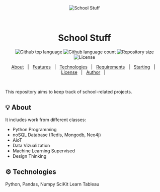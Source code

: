<div align="center" id="top"> 
  <img src="./.github/app.gif" alt="School Stuff" />

  &#xa0;

</div>

<h1 align="center">School Stuff</h1>

<p align="center">
  <img alt="Github top language" src="https://img.shields.io/github/languages/top/enaikey00/School-Stuff?color=56BEB8">

  <img alt="Github language count" src="https://img.shields.io/github/languages/count/enaikey00/School-Stuff?color=56BEB8">

  <img alt="Repository size" src="https://img.shields.io/github/repo-size/enaikey00/School-Stuff?color=56BEB8">

  <img alt="License" src="https://img.shields.io/github/license/enaikey00/School-Stuff?color=56BEB8">

  <!-- <img alt="Github issues" src="https://img.shields.io/github/issues/{{YOUR_GITHUB_USERNAME}}/School-Stuff?color=56BEB8" /> -->

  <!-- <img alt="Github forks" src="https://img.shields.io/github/forks/{{YOUR_GITHUB_USERNAME}}/School-Stuff?color=56BEB8" /> -->

  <!-- <img alt="Github stars" src="https://img.shields.io/github/stars/{{YOUR_GITHUB_USERNAME}}/School-Stuff?color=56BEB8" /> -->
</p>

<!-- Status -->

<!-- <h4 align="center"> 
	🚧  School-Stuff 🚀 Under construction...  🚧
</h4> 

<hr> -->

<p align="center">
  <a href="#bulb-about">About</a> &#xa0; | &#xa0; 
  <a href="#sparkles-features">Features</a> &#xa0; | &#xa0;
  <a href="#gear-technologies">Technologies</a> &#xa0; | &#xa0;
  <a href="#white_check_mark-requirements">Requirements</a> &#xa0; | &#xa0;
  <a href="#checkered_flag-starting">Starting</a> &#xa0; | &#xa0;
  <a href="#memo-license">License</a> &#xa0; | &#xa0;
  <a href="https://github.com/ChovoITS" target="_blank">Author</a> &#xa0; | &#xa0;
  
</p>

<br>

This repository aims to keep track of school-related projects.

## :bulb: About
It includes work from different classes: 
* Python Programming
* noSQL Database (Redis, Mongodb, Neo4j)
* AioT
* Data Vizualization
* Machine Learning Supervised
* Design Thinking

## :gear: Technologies

Python, Pandas, Numpy
SciKit Learn
Tableau
